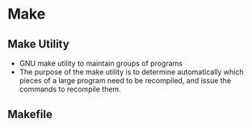 # Make

## Make Utility
- GNU make utility to maintain groups of programs
- The purpose of the make utility is to determine automatically which pieces of a large program need to be recompiled, and issue the commands to recompile them.

## Makefile

